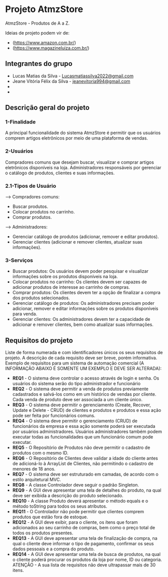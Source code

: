 # Projeto AtmzStore
AtmzStore - Produtos de A a Z.

Ideias de projeto podem vir de: 
 * (https://www.amazon.com.br/)
 * (https://www.magazineluiza.com.br/)


## Integrantes do grupo 
 * Lucas Matias da Silva - Lucasmatiassilva2022@gmail.com
 * Jeane Vitória Félix da Silva - jeanevitoria994@gmail.com
 * 
 *  

## Descrição geral do projeto 

<h3>1-Finalidade</h3>

A principal funcionalidade do sistema AtmzStore é permitir que os usuários comprem artigos eletrônicos por meio de uma plataforma de vendas.

<h3>2-Usuários</h3> 
Compradores comuns que desejam buscar, visualizar e comprar artigos eletrônicos disponíveis na loja.
Administradores responsáveis por gerenciar o catálogo de produtos, clientes e suas informações.

<h3>2.1-Tipos de Usuário</h3> 

--> Compradores comuns:

- Buscar produtos.
- Colocar produtos no carrinho.
- Comprar produtos.

--> Administradores:

- Gerenciar catálogo de produtos (adicionar, remover e editar produtos).
- Gerenciar clientes (adicionar e remover clientes, atualizar suas informações).

<h3>3-Serviços</h3>

- Buscar produtos: Os usuários devem poder pesquisar e visualizar informações sobre os produtos disponíveis na loja.
- Colocar produtos no carrinho: Os clientes devem ser capazes de adicionar produtos de interesse ao carrinho de compras.
- Comprar produtos: Os clientes devem ter a opção de finalizar a compra dos produtos selecionados.
- Gerenciar catálogo de produtos: Os administradores precisam poder adicionar, remover e editar informações sobre os produtos disponíveis para venda.
- Gerenciar clientes: Os administradores devem ter a capacidade de adicionar e remover clientes, bem como atualizar suas informações.

## Requisitos do projeto
Liste de forma numerada e com identificadores únicos os seus requisitos de projeto. 
A descrição de cada requisito deve ser breve, porém informativa. 
Exemplo de requisitos para um sistema de automação comercial (A INFORMAÇÃO ABAIXO É SOMENTE UM EXEMPLO E DEVE SER ALTERADA):
 * **REQ1** - O sistema deve controlar o acesso através de login e senha. Os usuários do sistema serão do tipo administrador e funcionário
 * **REQ2** - O sistema deve permitir a venda de produtos previamente cadastrados e salvá-los como em um histórico de vendas por cliente. Cada venda de produto deve ser associada a um cliente único.
 * **REQ3** - O sistema deve permitir o gerenciamento (Create, Recover, Update e Delete - CRUD) de clientes e produtos e produtos e essa ação pode ser feita por funcionários comuns.
 * **REQ4** - O sistema deve permitir o gerenciamento (CRUD) de funcionários da empresa e essa ação somente poderá ser executada por usuários administradores. Usuários administradores também podem executar todas as funcionalidades que um funcionário comum pode executar.
* **REQ5** - O Repositório de Produtos não deve permitir o  cadastro de produtos com o mesmo ID.
* **REQ6** - O Repositório de Clientes deve validar a idade do cliente antes de adicioná-lo à ArrayList de Clientes, não permitindo o cadastro de menores de 18 anos.
* **REQ7** - O sistema deve ser estruturado em camadas, de acordo com o estilo arquitetural MVC.
* **REQ8** - A classe Controlador deve seguir o padrão Singleton.
* **REQ9** - A GUI deve apresentar uma tela de detalhes do produto, na qual deve ser exibida a descrição do produto selecionado.
* **REQ10** - A classe Produto deverá apresentar o método equals e o método toString para todos os seus atributos.
* **REQ11** - O Controlador não pode permitir que clientes comprem produtos que estão fora de estoque.
* **REQ12** - A GUI deve exibir, para o cliente, os ítens que foram adicionados ao seu carrinho de compras, bem como o preço total de todos os produtos presentes.
* **REQ13** - A GUI deve apresentar uma tela de finalização de compra, na qual o cliente deve informar o tipo de pagamento, confirmar os seus dados pessoais e a compra do produto.
* **REQ14** - A GUI deve apresentar uma tela de busca de produtos, na qual o cliente poderá procurar os produtos da loja por nome, ID ou categoria.
ATENÇÃO - A sua lista de requisitos não deve ultrapassar mais de 30 itens.
